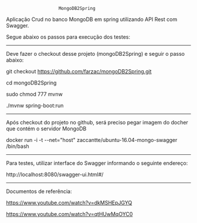 						MongoDB2Spring


				
                                                        
Aplicação Crud no banco MongoDB em spring utilizando API Rest com Swagger.


Segue abaixo os passos para execução dos testes:

________________________________

Deve fazer o checkout desse projeto (mongoDB2Spring) e seguir o passo abaixo:

git checkout https://github.com/farzac/mongoDB2Spring.git

cd mongoDB2Spring

sudo chmod 777 mvnw

./mvnw spring-boot:run


________________________________


Após checkout do projeto no github, será preciso pegar imagem do docher que contém o servidor MongoDB

docker run -i -t --net="host" zaccantte/ubuntu-16.04-mongo-swagger /bin/bash



________________________________


Para testes, utilizar interface do Swagger informando o seguinte endereço:


http://localhost:8080/swagger-ui.html#/



________________________________

Documentos de referência:


https://www.youtube.com/watch?v=dkMSHEpJGYQ


https://www.youtube.com/watch?v=qtHUwMqOYC0







